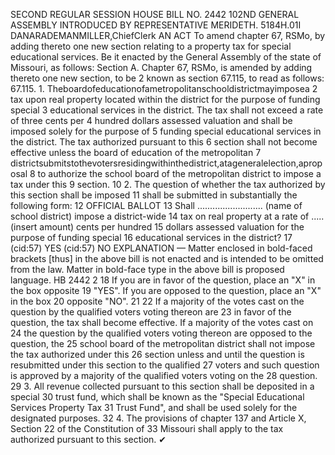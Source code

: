 SECOND REGULAR SESSION
HOUSE BILL NO. 2442
102ND GENERAL ASSEMBLY
INTRODUCED BY REPRESENTATIVE MERIDETH.
5184H.01I DANARADEMANMILLER,ChiefClerk
AN ACT
To amend chapter 67, RSMo, by adding thereto one new section relating to a property tax for
special educational services.
Be it enacted by the General Assembly of the state of Missouri, as follows:
Section A. Chapter 67, RSMo, is amended by adding thereto one new section, to be
2 known as section 67.115, to read as follows:
67.115. 1. Theboardofeducationofametropolitanschooldistrictmayimposea
2 tax upon real property located within the district for the purpose of funding special
3 educational services in the district. The tax shall not exceed a rate of three cents per
4 hundred dollars assessed valuation and shall be imposed solely for the purpose of
5 funding special educational services in the district. The tax authorized pursuant to this
6 section shall not become effective unless the board of education of the metropolitan
7 districtsubmitstothevotersresidingwithinthedistrict,atageneralelection,aproposal
8 to authorize the school board of the metropolitan district to impose a tax under this
9 section.
10 2. The question of whether the tax authorized by this section shall be imposed
11 shall be submitted in substantially the following form:
12 OFFICIAL BALLOT
13 Shall .......................... (name of school district) impose a district-wide
14 tax on real property at a rate of ..... (insert amount) cents per hundred
15 dollars assessed valuation for the purpose of funding special
16 educational services in the district?
17 (cid:57) YES (cid:57) NO
EXPLANATION — Matter enclosed in bold-faced brackets [thus] in the above bill is not enacted and is
intended to be omitted from the law. Matter in bold-face type in the above bill is proposed language.
HB 2442 2
18 If you are in favor of the question, place an "X" in the box opposite
19 "YES". If you are opposed to the question, place an "X" in the box
20 opposite "NO".
21
22 If a majority of the votes cast on the question by the qualified voters voting thereon are
23 in favor of the question, the tax shall become effective. If a majority of the votes cast on
24 the question by the qualified voters voting thereon are opposed to the question, the
25 school board of the metropolitan district shall not impose the tax authorized under this
26 section unless and until the question is resubmitted under this section to the qualified
27 voters and such question is approved by a majority of the qualified voters voting on the
28 question.
29 3. All revenue collected pursuant to this section shall be deposited in a special
30 trust fund, which shall be known as the "Special Educational Services Property Tax
31 Trust Fund", and shall be used solely for the designated purposes.
32 4. The provisions of chapter 137 and Article X, Section 22 of the Constitution of
33 Missouri shall apply to the tax authorized pursuant to this section.
✔